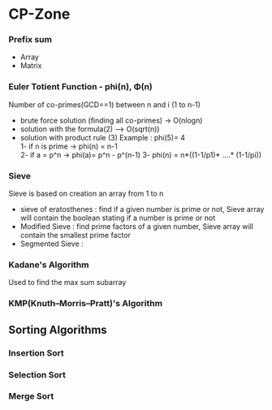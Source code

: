 # CP-Zone

### Prefix sum
  - Array
  - Matrix
### Euler Totient Function - phi(n), Φ(n)
  Number of co-primes(GCD==1) between n and i (1 to n-1)
  - brute force solution (finding all co-primes) -> O(nlogn)  
  - solution with the formula(2) --> O(sqrt(n)) 
  - solution with product rule (3)
  Example : phi(5)= 4  
  1- if n is prime -> phi(n) = n-1  
  2- if a = p^n -> phi(a)= p^n - p^(n-1) 
  3- phi(n) = n*((1-1/p1)* ....* (1-1/pi))

### Sieve
Sieve is based on creation an array from 1 to n
  - sieve of eratosthenes : find if a given number is prime or not, Sieve array will contain the boolean stating if a number is prime or not  
  - Modified Sieve : find prime factors of a given number, Sieve array will contain the smallest prime factor
  - Segmented Sieve : 

### Kadane's Algorithm
Used to find the max sum subarray

### KMP(Knuth–Morris–Pratt)'s  Algorithm


## Sorting Algorithms

### Insertion Sort

### Selection Sort

### Merge Sort
